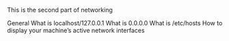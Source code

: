 This is the second part of networking

General
What is localhost/127.0.0.1
What is 0.0.0.0
What is /etc/hosts
How to display your machine’s active network interfaces
